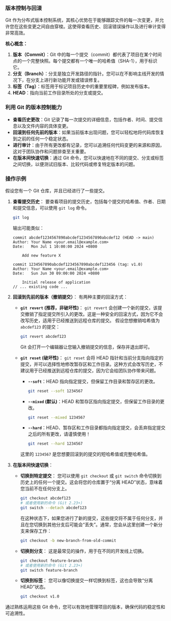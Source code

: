 


### 版本控制与回滚

Git 作为分布式版本控制系统，其核心优势在于能够跟踪文件的每一次变更，并允许您在这些变更之间自由穿梭。这使得查看历史、回滚错误操作以及进行审计变得非常高效。

**核心概念：**

1.  **版本（Commit）**：Git 中的每一个提交（commit）都代表了项目在某个时间点的一个完整快照。每个提交都有一个唯一的哈希值（SHA-1），用于标识它。
2.  **分支（Branch）**：分支是独立开发路径的指针。您可以在不影响主线开发的情况下，在分支上进行新功能开发或错误修复。
3.  **标签（Tag）**：标签用于标记项目历史中的重要里程碑，例如发布版本。
4.  **HEAD**：指向当前工作目录所处的分支或提交。

### 利用 Git 的版本控制能力

*   **查看历史更改**：Git 记录了每一次提交的详细信息，包括作者、时间、提交信息以及文件内容的具体变更。
*   **回滚到任何先前的版本**：如果当前版本出现问题，您可以轻松地将代码库恢复到之前的任何一个稳定状态。
*   **进行审计**：由于所有更改都有记录，您可以追溯任何代码变更的来源和原因，这对于团队协作和问题排查至关重要。
*   **在版本间快速切换**：通过 Git 命令，您可以快速地在不同的提交、分支或标签之间切换，以便测试旧版本、比较代码或修复特定版本的问题。

### 操作示例

假设您有一个 Git 仓库，并且已经进行了一些提交。

1.  **查看提交历史**：
    要查看项目的提交历史，包括每个提交的哈希值、作者、日期和提交信息，可以使用 `git log` 命令。
    ```bash
    git log
    ```
    输出可能类似：
    ```
    commit abcdef1234567890abcdef1234567890abcdef12 (HEAD -> main)
    Author: Your Name <your.email@example.com>
    Date:   Mon Jul 1 10:00:00 2024 +0800

        Add new feature X

    commit 1234567890abcdef1234567890abcdef123456 (tag: v1.0)
    Author: Your Name <your.email@example.com>
    Date:   Sun Jun 30 09:00:00 2024 +0800

        Initial release of application
    // ... existing code ...
    ```

2.  **回滚到先前的版本（撤销提交）**：
    有两种主要的回滚方式：

    *   **`git revert` (推荐，非破坏性)**：
        `git revert` 会创建一个新的提交，该提交撤销了指定提交所引入的更改。这是一种安全的回滚方式，因为它不会改写历史，适用于已经推送到远程仓库的提交。
        假设您想撤销哈希值为 `abcdef123` 的提交：
        ```bash
        git revert abcdef123
        ```
        Git 会打开一个编辑器让您输入撤销提交的信息，保存并退出即可。

    *   **`git reset` (破坏性)**：
        `git reset` 会将 HEAD 指针和当前分支指向指定的提交，并可以选择性地修改暂存区和工作目录。这种方式会改写历史，不建议用于已经推送到远程仓库的提交，因为它会给团队协作带来问题。
        *   **`--soft`**：HEAD 指向指定提交，但保留工作目录和暂存区的更改。
            ```bash
            git reset --soft 1234567
            ```
        *   **`--mixed` (默认)**：HEAD 和暂存区指向指定提交，但保留工作目录的更改。
            ```bash
            git reset --mixed 1234567
            ```
        *   **`--hard`**：HEAD、暂存区和工作目录都指向指定提交，会丢弃指定提交之后的所有更改，请谨慎使用！
            ```bash
            git reset --hard 1234567
            ```
        这里的 `1234567` 是您想要回滚到的提交的短哈希值或完整哈希值。

3.  **在版本间快速切换**：

    *   **切换到特定提交**：
        您可以使用 `git checkout` 或 `git switch` 命令切换到历史上的任何一个提交。这会将您的仓库置于“分离 HEAD”状态，意味着您当前不在任何分支上。
        ```bash
        git checkout abcdef123
        # 或者使用新的命令 (Git 2.23+)
        git switch --detach abcdef123
        ```
        在这种状态下，如果您进行了新的提交，这些提交将不属于任何分支，并且在您切换到其他分支后可能会“丢失”。通常，您会从这里创建一个新分支来保存工作：
        ```bash
        git checkout -b new-branch-from-old-commit
        ```

    *   **切换到分支**：
        这是最常见的操作，用于在不同的开发线上切换。
        ```bash
        git checkout feature-branch
        # 或者使用新的命令 (Git 2.23+)
        git switch feature-branch
        ```

    *   **切换到标签**：
        您可以像切换提交一样切换到标签，这也会导致“分离 HEAD”状态。
        ```bash
        git checkout v1.0
        ```

通过熟练运用这些 Git 命令，您可以有效地管理项目的版本，确保代码的稳定性和可追溯性。
        